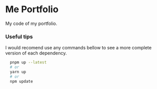 # Me Portfolio

My code of my portfolio.

### Useful tips

I would recomend use any commands bellow to see a more complete version of each dependency.

```bash
  pnpm up --latest
  # or
  yarn up
  # or
  npm update
```

